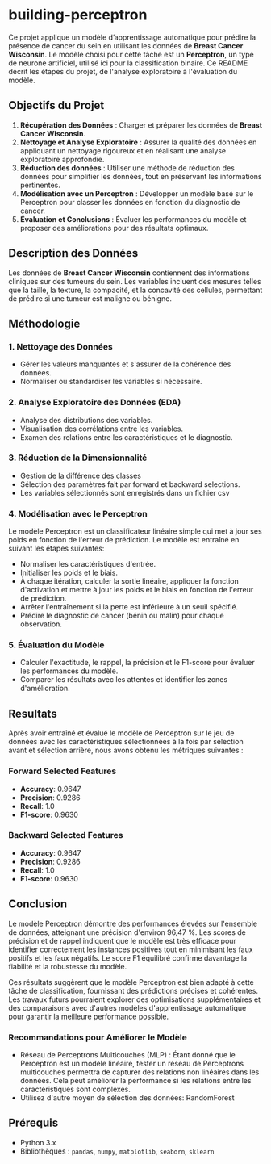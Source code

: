 # building-perceptron

Ce projet applique un modèle d’apprentissage automatique pour prédire la présence de cancer du sein en utilisant les données de **Breast Cancer Wisconsin**. Le modèle choisi pour cette tâche est un **Perceptron**, un type de neurone artificiel, utilisé ici pour la classification binaire. Ce README décrit les étapes du projet, de l'analyse exploratoire à l'évaluation du modèle.

## Objectifs du Projet

1. **Récupération des Données** : Charger et préparer les données de **Breast Cancer Wisconsin**.
2. **Nettoyage et Analyse Exploratoire** : Assurer la qualité des données en appliquant un nettoyage rigoureux et en réalisant une analyse exploratoire approfondie.
3. **Réduction des données** : Utiliser une méthode de réduction des données pour simplifier les données, tout en préservant les informations pertinentes.
4. **Modélisation avec un Perceptron** : Développer un modèle basé sur le Perceptron pour classer les données en fonction du diagnostic de cancer.
5. **Évaluation et Conclusions** : Évaluer les performances du modèle et proposer des améliorations pour des résultats optimaux.

## Description des Données

Les données de **Breast Cancer Wisconsin** contiennent des informations cliniques sur des tumeurs du sein. Les variables incluent des mesures telles que la taille, la texture, la compacité, et la concavité des cellules, permettant de prédire si une tumeur est maligne ou bénigne.

## Méthodologie

### 1. Nettoyage des Données
   - Gérer les valeurs manquantes et s'assurer de la cohérence des données.
   - Normaliser ou standardiser les variables si nécessaire.

### 2. Analyse Exploratoire des Données (EDA)
   - Analyse des distributions des variables.
   - Visualisation des corrélations entre les variables.
   - Examen des relations entre les caractéristiques et le diagnostic.

### 3. Réduction de la Dimensionnalité
   - Gestion de la différence des classes
   - Sélection des paramètres fait par forward et backward selections.
   - Les variables sélectionnés sont enregistrés dans un fichier csv

### 4. Modélisation avec le Perceptron
Le modèle Perceptron est un classificateur linéaire simple qui met à jour ses poids en fonction de l'erreur de prédiction. Le modèle est entraîné en suivant les étapes suivantes:
   - Normaliser les caractéristiques d'entrée.
   - Initialiser les poids et le biais.
   - À chaque itération, calculer la sortie linéaire, appliquer la fonction d'activation et mettre à jour les poids et le biais en fonction de l'erreur de prédiction.
   - Arrêter l'entraînement si la perte est inférieure à un seuil spécifié.
   - Prédire le diagnostic de cancer (bénin ou malin) pour chaque observation.

### 5. Évaluation du Modèle
   - Calculer l'exactitude, le rappel, la précision et le F1-score pour évaluer les performances du modèle.
   - Comparer les résultats avec les attentes et identifier les zones d'amélioration.

## Resultats

Après avoir entraîné et évalué le modèle de Perceptron sur le jeu de données avec les caractéristiques sélectionnées à la fois par sélection avant et sélection arrière, nous avons obtenu les métriques suivantes :

### Forward Selected Features
- **Accuracy**: 0.9647
- **Precision**: 0.9286
- **Recall**: 1.0
- **F1-score**: 0.9630

### Backward Selected Features
- **Accuracy**: 0.9647
- **Precision**: 0.9286
- **Recall**: 1.0
- **F1-score**: 0.9630

## Conclusion

Le modèle Perceptron démontre des performances élevées sur l'ensemble de données, atteignant une précision d'environ 96,47 %. Les scores de précision et de rappel indiquent que le modèle est très efficace pour identifier correctement les instances positives tout en minimisant les faux positifs et les faux négatifs. Le score F1 équilibré confirme davantage la fiabilité et la robustesse du modèle.

Ces résultats suggèrent que le modèle Perceptron est bien adapté à cette tâche de classification, fournissant des prédictions précises et cohérentes. Les travaux futurs pourraient explorer des optimisations supplémentaires et des comparaisons avec d'autres modèles d'apprentissage automatique pour garantir la meilleure performance possible.

### Recommandations pour Améliorer le Modèle
- Réseau de Perceptrons Multicouches (MLP) : Étant donné que le Perceptron est un modèle linéaire, tester un réseau de Perceptrons multicouches permettra de capturer des relations non linéaires dans les données. Cela peut améliorer la performance si les relations entre les caractéristiques sont complexes.
- Utilisez d'autre moyen de séléction des données: RandomForest

## Prérequis

- Python 3.x
- Bibliothèques : `pandas`, `numpy`, `matplotlib`, `seaborn`, `sklearn`

